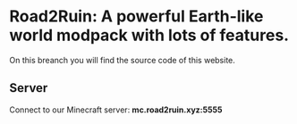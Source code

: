 # Road2Ruin: A powerful Earth-like world modpack with lots of features.

On this breanch you will find the source code of this website.

## Server

Connect to our Minecraft server: **mc.road2ruin.xyz:5555**
